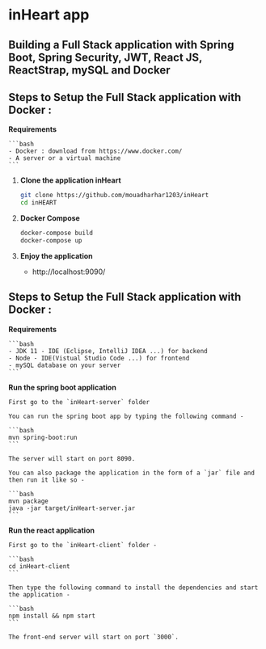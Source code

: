 # inHeart app 

## Building a Full Stack application with Spring Boot, Spring Security, JWT, React JS, ReactStrap, mySQL and Docker


## Steps to Setup the Full Stack application with Docker :

  **Requirements**

	```bash
	- Docker : download from https://www.docker.com/
	- A server or a virtual machine
	```
	

1. **Clone the application inHeart**

	```bash
	git clone https://github.com/mouadharhar1203/inHeart
	cd inHEART
	```

2. **Docker Compose**

	```bash
	docker-compose build
	docker-compose up
	```


3. **Enjoy the application**

	+ http://localhost:9090/


## Steps to Setup the Full Stack application with Docker :

  **Requirements**

	```bash
	- JDK 11 - IDE (Eclipse, IntelliJ IDEA ...) for backend
	- Node - IDE(Vistual Studio Code ...) for frontend
	- mySQL database on your server
	```
	
**Run the spring boot application**
	
	First go to the `inHeart-server` folder 
	
	You can run the spring boot app by typing the following command -

	```bash
	mvn spring-boot:run
	```

	The server will start on port 8090.

	You can also package the application in the form of a `jar` file and then run it like so -

	```bash
	mvn package
	java -jar target/inHeart-server.jar
	```

**Run the react application**

	First go to the `inHeart-client` folder -

	```bash
	cd inHeart-client
	```

	Then type the following command to install the dependencies and start the application -

	```bash
	npm install && npm start
	```

	The front-end server will start on port `3000`.
